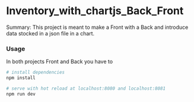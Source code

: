 # Inventory_with_chartjs_Back_Front

Summary: This project is meant to make a Front with a Back and introduce data stocked in a json file in a chart.

### Usage

In both projects Front and Back you have to

```bash
# install dependencies
npm install

# serve with hot reload at localhost:8080 and localhost:8081
npm run dev
```
